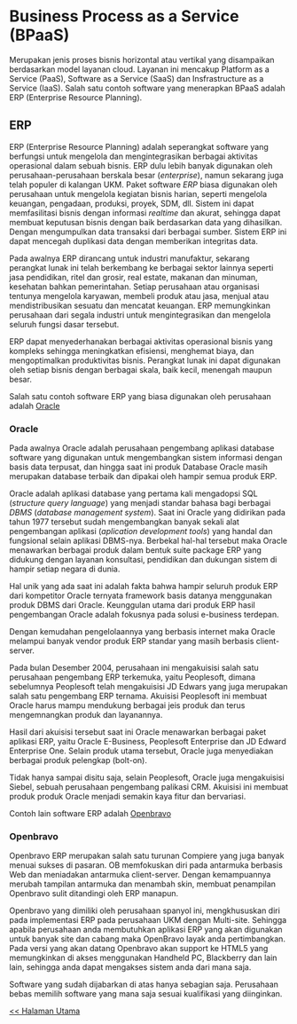 # Business Process as a Service (BPaaS)

Merupakan jenis proses bisnis horizontal atau vertikal yang disampaikan berdasarkan model layanan cloud. Layanan ini mencakup Platform as a Service (PaaS), Software as a Service (SaaS) dan Insfrastructure as a Service (IaaS). Salah satu contoh software yang menerapkan BPaaS adalah ERP (Enterprise Resource Planning).

## ERP

ERP (Enterprise Resource Planning) adalah seperangkat software yang berfungsi untuk mengelola dan mengintegrasikan berbagai aktivitas operasional dalam sebuah bisnis. ERP dulu lebih banyak digunakan oleh perusahaan-perusahaan berskala besar (_enterprise_), namun sekarang juga telah populer di kalangan UKM. Paket software *ERP* biasa digunakan oleh perusahaan untuk mengelola kegiatan bisnis harian, seperti mengelola keuangan, pengadaan, produksi, proyek, SDM, dll. Sistem ini dapat memfasilitasi bisnis dengan informasi _realtime_ dan akurat, sehingga dapat membuat keputusan bisnis dengan baik berdasarkan data yang dihasilkan. Dengan mengumpulkan data transaksi dari berbagai sumber. Sistem ERP ini dapat mencegah duplikasi data dengan memberikan integritas data.

Pada awalnya ERP dirancang untuk industri manufaktur, sekarang perangkat lunak ini telah berkembang ke berbagai sektor lainnya seperti jasa pendidikan, ritel dan grosir, real estate, makanan dan minuman, kesehatan bahkan pemerintahan. Setiap perusahaan atau organisasi tentunya mengelola karyawan, membeli produk atau jasa, menjual atau mendistribusikan sesuatu dan mencatat keuangan. ERP memungkinkan perusahaan dari segala industri untuk mengintegrasikan dan mengelola seluruh fungsi dasar tersebut.

ERP dapat menyederhanakan berbagai aktivitas operasional bisnis yang kompleks sehingga meningkatkan efisiensi, menghemat biaya, dan mengoptimalkan produktivitas bisnis. Perangkat lunak ini dapat digunakan oleh setiap bisnis dengan berbagai skala, baik kecil, menengah maupun besar.

Salah satu contoh software ERP yang biasa digunakan oleh perusahaan adalah [Oracle](https://www.oracle.com)

### Oracle

Pada awalnya Oracle adalah perusahaan pengembang aplikasi database software yang digunakan untuk mengembangkan sistem informasi dengan basis data terpusat, dan hingga saat ini produk Database Oracle masih merupakan database terbaik dan dipakai oleh hampir semua produk ERP.

Oracle adalah aplikasi database yang pertama kali mengadopsi SQL (_structure query language_) yang menjadi standar bahasa bagi berbagai *DBMS* (_database management system_). Saat ini Oracle yang didirikan pada tahun 1977 tersebut sudah mengembangkan banyak sekali alat pengembangan aplikasi (_aplication development tools_) yang handal dan fungsional selain aplikasi DBMS-nya. Berbekal hal-hal tersebut maka Oracle menawarkan berbagai produk dalam bentuk suite package ERP yang didukung dengan layanan konsultasi, pendidikan dan dukungan sistem di hampir setiap negara di dunia.

Hal unik yang ada saat ini adalah fakta bahwa hampir seluruh produk ERP dari kompetitor Oracle ternyata framework basis datanya menggunakan produk DBMS dari Oracle. Keunggulan utama dari produk ERP hasil pengembangan Oracle adalah fokusnya pada solusi e-business terdepan.

Dengan kemudahan pengelolaannya yang berbasis internet maka Oracle melampui banyak vendor produk ERP standar yang masih berbasis client-server.

Pada bulan Desember 2004, perusahaan ini mengakuisisi salah satu perusahaan pengembang ERP terkemuka, yaitu Peoplesoft, dimana sebelumnya Peoplesoft telah mengakuisisi JD Edwars yang juga merupakan salah satu pengembang ERP ternama. Akuisisi Peoplesoft ini membuat Oracle harus mampu mendukung berbagai jeis produk dan terus mengemnangkan produk dan layanannya.

Hasil dari akuisisi tersebut saat ini Oracle menawarkan berbagai paket aplikasi ERP, yaitu Oracle E-Business, Peoplesoft Enterprise dan JD Edward Enterprise One. Selain produk utama tersebut, Oracle juga menyediakan berbagai produk pelengkap (bolt-on).

Tidak hanya sampai disitu saja, selain Peoplesoft, Oracle juga mengakuisisi Siebel, sebuah perusahaan pengembang palikasi CRM. Akuisisi ini membuat produk produk Oracle menjadi semakin kaya fitur dan bervariasi.

Contoh lain software ERP adalah [Openbravo](https://www.openbravo.com/)

### Openbravo

Openbravo ERP merupakan salah satu turunan Compiere yang juga banyak menuai sukses di pasaran. OB memfokuskan diri pada antarmuka berbasis Web dan meniadakan antarmuka client-server. Dengan kemampuannya merubah tampilan antarmuka dan menambah skin, membuat penampilan Openbravo sulit ditandingi oleh ERP manapun.

Openbravo yang dimiliki oleh perusahaan spanyol ini, mengkhususkan diri pada implementasi ERP pada perusahaan UKM dengan Multi-site. Sehingga apabila perusahaan anda membutuhkan aplikasi ERP yang akan digunakan untuk banyak site dan cabang maka OpenBravo layak anda pertimbangkan. Pada versi yang akan datang Openbravo akan support ke HTML5 yang memungkinkan di akses menggunakan Handheld PC, Blackberry dan lain lain, sehingga anda dapat mengakses sistem anda dari mana saja.

Software yang sudah dijabarkan di atas hanya sebagian saja. Perusahaan bebas memilih software yang mana saja sesuai kualifikasi yang diinginkan.
 
[<< Halaman Utama](../README.md)
